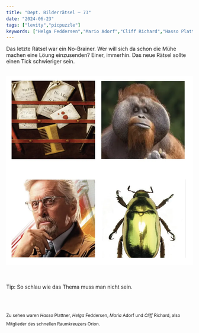 ```yaml
---
title: "Dept. Bilderrätsel – 73"
date: "2024-06-23"
tags: ["levity","picpuzzle"]
keywords: ["Helga Feddersen","Mario Adorf","Cliff Richard","Hasso Plattner","Michael Douglas"]
---
```

Das letzte Rätsel war ein No-Brainer. Wer will sich da schon die Mühe machen eine Löung einzusenden? Einer, immerhin. Das neue Rätsel sollte einen Tick schwieriger sein.


<br/>

<img  src="/assets/img/picpuzzle73.webp" alt="Bilderrätsel73">

<br/>
<br/>
<br/>

Tip: So schlau wie das Thema muss man nicht sein.

<br/>
<br/>

<sup>Zu sehen waren <i>Hasso</i> Plattner, <i>Helga </i> Feddersen, <i>Maria</i> Adorf und <i>Cliff</i> Richard, also Mitglieder des schnellen Raumkreuzers Orion.
<sup>